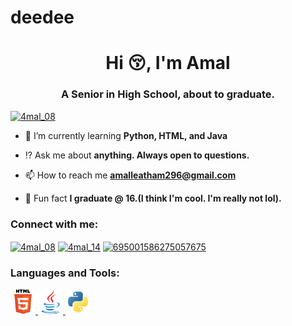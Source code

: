 # deedee
<h1 align="center">Hi 😚, I'm Amal</h1>
<h3 align="center">A Senior in High School, about to graduate.</h3>

<p align="left"> <a href="https://twitter.com/4mal_08" target="blank"><img src="https://img.shields.io/twitter/follow/4mal_08?logo=twitter&style=for-the-badge" alt="4mal_08" /></a> </p>

- 🌻 I’m currently learning **Python, HTML, and Java**

- ⁉ Ask me about **anything. Always open to questions.**

- 📫 How to reach me **amalleatham296@gmail.com**

- 🧠 Fun fact **I graduate @ 16.(I think I'm cool. I'm really not lol).**

<h3 align="left">Connect with me:</h3>
<p align="left">
<a href="https://twitter.com/4mal_08" target="blank"><img align="center" src="https://raw.githubusercontent.com/rahuldkjain/github-profile-readme-generator/master/src/images/icons/Social/twitter.svg" alt="4mal_08" height="30" width="40" /></a>
<a href="https://instagram.com/4mal_14" target="blank"><img align="center" src="https://raw.githubusercontent.com/rahuldkjain/github-profile-readme-generator/master/src/images/icons/Social/instagram.svg" alt="4mal_14" height="30" width="40" /></a>
<a href="https://discord.gg/695001586275057675" target="blank"><img align="center" src="https://raw.githubusercontent.com/rahuldkjain/github-profile-readme-generator/master/src/images/icons/Social/discord.svg" alt="695001586275057675" height="30" width="40" /></a>
</p>

<h3 align="left">Languages and Tools:</h3>
<p align="left"> <a href="https://www.w3.org/html/" target="_blank" rel="noreferrer"> <img src="https://raw.githubusercontent.com/devicons/devicon/master/icons/html5/html5-original-wordmark.svg" alt="html5" width="40" height="40"/> </a> <a href="https://www.java.com" target="_blank" rel="noreferrer"> <img src="https://raw.githubusercontent.com/devicons/devicon/master/icons/java/java-original.svg" alt="java" width="40" height="40"/> </a> <a href="https://www.python.org" target="_blank" rel="noreferrer"> <img src="https://raw.githubusercontent.com/devicons/devicon/master/icons/python/python-original.svg" alt="python" width="40" height="40"/> </a> </p>
